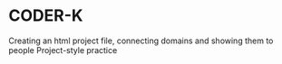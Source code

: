 # CODER-K
Creating an html project file, connecting domains and showing them to people Project-style practice
